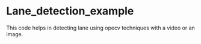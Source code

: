 # Lane_detection_example
This code helps in detecting lane using opecv techniques with a video or an image.

